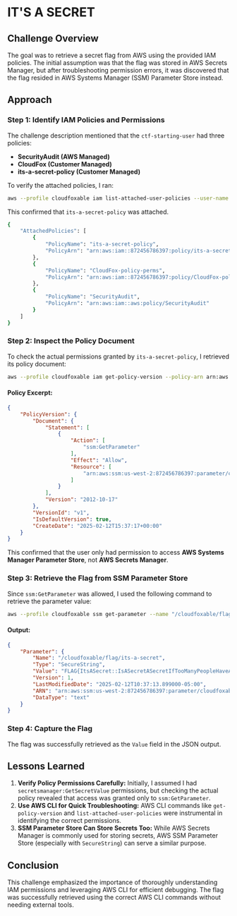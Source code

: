 # IT'S A SECRET

## Challenge Overview
The goal was to retrieve a secret flag from AWS using the provided IAM policies. The initial assumption was that the flag was stored in AWS Secrets Manager, but after troubleshooting permission errors, it was discovered that the flag resided in AWS Systems Manager (SSM) Parameter Store instead.

## Approach

### Step 1: Identify IAM Policies and Permissions

The challenge description mentioned that the `ctf-starting-user` had three policies:
- **SecurityAudit (AWS Managed)**
- **CloudFox (Customer Managed)**
- **its-a-secret-policy (Customer Managed)**

To verify the attached policies, I ran:

```bash
aws --profile cloudfoxable iam list-attached-user-policies --user-name ctf-starting-user
```

This confirmed that `its-a-secret-policy` was attached.
```bash
{
    "AttachedPolicies": [
        {
            "PolicyName": "its-a-secret-policy",
            "PolicyArn": "arn:aws:iam::872456786397:policy/its-a-secret-policy"
        },
        {
            "PolicyName": "CloudFox-policy-perms",
            "PolicyArn": "arn:aws:iam::872456786397:policy/CloudFox-policy-perms"
        },
        {
            "PolicyName": "SecurityAudit",
            "PolicyArn": "arn:aws:iam::aws:policy/SecurityAudit"
        }
    ]
}
```
### Step 2: Inspect the Policy Document

To check the actual permissions granted by `its-a-secret-policy`, I retrieved its policy document:

```bash
aws --profile cloudfoxable iam get-policy-version --policy-arn arn:aws:iam::872456786397:policy/its-a-secret-policy --version-id v1
```

#### Policy Excerpt:
```json
{
    "PolicyVersion": {
        "Document": {
            "Statement": [
                {
                    "Action": [
                        "ssm:GetParameter"
                    ],
                    "Effect": "Allow",
                    "Resource": [
                        "arn:aws:ssm:us-west-2:872456786397:parameter/cloudfoxable/flag/its-a-secret"
                    ]
                }
            ],
            "Version": "2012-10-17"
        },
        "VersionId": "v1",
        "IsDefaultVersion": true,
        "CreateDate": "2025-02-12T15:37:17+00:00"
    }
}
```

This confirmed that the user only had permission to access **AWS Systems Manager Parameter Store**, not **AWS Secrets Manager**.

### Step 3: Retrieve the Flag from SSM Parameter Store

Since `ssm:GetParameter` was allowed, I used the following command to retrieve the parameter value:

```bash
aws --profile cloudfoxable ssm get-parameter --name "/cloudfoxable/flag/its-a-secret" --with-decryption
```

#### Output:
```json
{
    "Parameter": {
        "Name": "/cloudfoxable/flag/its-a-secret",
        "Type": "SecureString",
        "Value": "FLAG{ItsASecret::IsASecretASecretIfTooManyPeopleHaveAccessToIt?}",
        "Version": 1,
        "LastModifiedDate": "2025-02-12T10:37:13.899000-05:00",
        "ARN": "arn:aws:ssm:us-west-2:872456786397:parameter/cloudfoxable/flag/its-a-secret",
        "DataType": "text"
    }
}
```

### Step 4: Capture the Flag

The flag was successfully retrieved as the `Value` field in the JSON output.

## Lessons Learned
1. **Verify Policy Permissions Carefully:** Initially, I assumed I had `secretsmanager:GetSecretValue` permissions, but checking the actual policy revealed that access was granted only to `ssm:GetParameter`.
2. **Use AWS CLI for Quick Troubleshooting:** AWS CLI commands like `get-policy-version` and `list-attached-user-policies` were instrumental in identifying the correct permissions.
3. **SSM Parameter Store Can Store Secrets Too:** While AWS Secrets Manager is commonly used for storing secrets, AWS SSM Parameter Store (especially with `SecureString`) can serve a similar purpose.

## Conclusion
This challenge emphasized the importance of thoroughly understanding IAM permissions and leveraging AWS CLI for efficient debugging. The flag was successfully retrieved using the correct AWS CLI commands without needing external tools.

